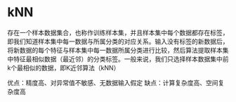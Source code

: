 # kNN
存在一个样本数据集合，也称作训练样本集，并且样本集中每个数据都存在标签，即我们知道样本集中每一数据与所属分类的对应关系。输入没有标签的新数据后，将新数据的每个特征与样本集中每一数据所属分类进行比较，然后算法提取样本集中特征最相似数据（最近邻）的分类标签。一般来说，我们只选择样本数据集中前k个最相似的数据，即K近邻算法（kNN）

优点：精度高、对异常值不敏感、无数据输入假定
缺点：计算复杂度高、空间复杂度高
